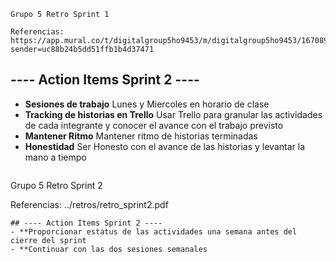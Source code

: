 ```
Grupo 5 Retro Sprint 1

Referencias:
https://app.mural.co/t/digitalgroup5ho9453/m/digitalgroup5ho9453/1670893223461/0192707b10bf9b1487e8043e2b002e48f86a4c45?sender=uc88b24b5dd51ffb1b4d37471 

```
## ---- Action Items Sprint 2 ----
- **Sesiones de trabajo** Lunes y Miercoles en horario de clase
- **Tracking de historias en Trello** Usar Trello para granular las actividades de cada integrante y conocer el avance con el trabajo previsto
- **Mantener Ritmo** Mantener ritmo de historias terminadas
- **Honestidad** Ser Honesto con el avance de las historias y levantar la mano a tiempo
``` 

```
Grupo 5 Retro Sprint 2

Referencias:
../retros/retro_sprint2.pdf

```
## ---- Action Items Sprint 2 ----
- **Proporcionar estatus de las actividades una semana antes del cierre del sprint
- **Continuar con las dos sesiones semanales 
``` 